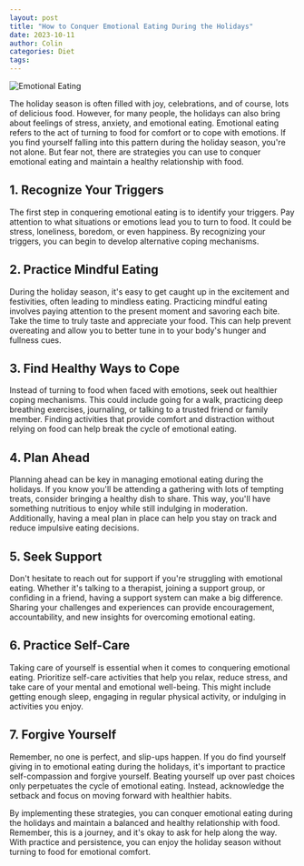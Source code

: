 ```yaml
---
layout: post
title: "How to Conquer Emotional Eating During the Holidays"
date: 2023-10-11
author: Colin
categories: Diet
tags: 
---
```


![Emotional Eating](https://source.unsplash.com/1600x900/?food)

The holiday season is often filled with joy, celebrations, and of course, lots of delicious food. However, for many people, the holidays can also bring about feelings of stress, anxiety, and emotional eating. Emotional eating refers to the act of turning to food for comfort or to cope with emotions. If you find yourself falling into this pattern during the holiday season, you're not alone. But fear not, there are strategies you can use to conquer emotional eating and maintain a healthy relationship with food. 

## 1. Recognize Your Triggers

The first step in conquering emotional eating is to identify your triggers. Pay attention to what situations or emotions lead you to turn to food. It could be stress, loneliness, boredom, or even happiness. By recognizing your triggers, you can begin to develop alternative coping mechanisms.

## 2. Practice Mindful Eating

During the holiday season, it's easy to get caught up in the excitement and festivities, often leading to mindless eating. Practicing mindful eating involves paying attention to the present moment and savoring each bite. Take the time to truly taste and appreciate your food. This can help prevent overeating and allow you to better tune in to your body's hunger and fullness cues.

## 3. Find Healthy Ways to Cope

Instead of turning to food when faced with emotions, seek out healthier coping mechanisms. This could include going for a walk, practicing deep breathing exercises, journaling, or talking to a trusted friend or family member. Finding activities that provide comfort and distraction without relying on food can help break the cycle of emotional eating.

## 4. Plan Ahead

Planning ahead can be key in managing emotional eating during the holidays. If you know you'll be attending a gathering with lots of tempting treats, consider bringing a healthy dish to share. This way, you'll have something nutritious to enjoy while still indulging in moderation. Additionally, having a meal plan in place can help you stay on track and reduce impulsive eating decisions.

## 5. Seek Support

Don't hesitate to reach out for support if you're struggling with emotional eating. Whether it's talking to a therapist, joining a support group, or confiding in a friend, having a support system can make a big difference. Sharing your challenges and experiences can provide encouragement, accountability, and new insights for overcoming emotional eating.

## 6. Practice Self-Care

Taking care of yourself is essential when it comes to conquering emotional eating. Prioritize self-care activities that help you relax, reduce stress, and take care of your mental and emotional well-being. This might include getting enough sleep, engaging in regular physical activity, or indulging in activities you enjoy.

## 7. Forgive Yourself

Remember, no one is perfect, and slip-ups happen. If you do find yourself giving in to emotional eating during the holidays, it's important to practice self-compassion and forgive yourself. Beating yourself up over past choices only perpetuates the cycle of emotional eating. Instead, acknowledge the setback and focus on moving forward with healthier habits.

By implementing these strategies, you can conquer emotional eating during the holidays and maintain a balanced and healthy relationship with food. Remember, this is a journey, and it's okay to ask for help along the way. With practice and persistence, you can enjoy the holiday season without turning to food for emotional comfort.